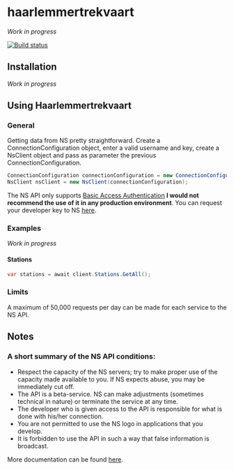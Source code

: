 
# haarlemmertrekvaart
*Work in progress*

 [![Build status](https://ci.appveyor.com/api/projects/status/aowu3evc5c24lqay?svg=true)](https://ci.appveyor.com/project/antao/haarlemmertrekvaart)
 
## Installation
*Work in progress*

## Using Haarlemmertrekvaart

### General
Getting data from NS pretty straightforward. Create a ConnectionConfiguration object, enter a valid username and key,
create a NsClient object and pass as parameter the previous ConnectionConfiguration.

```cs
ConnectionConfiguration connectionConfiguration = new ConnectionConfiguration("joaoantao", "myawesomekey");
NsClient nsClient = new NsClient(connectionConfiguration);
```

The NS API only supports [Basic Access Authentication](https://en.wikipedia.org/wiki/Basic_access_authentication) __I would not recommend the use of it in any production environment__. 
You can request your developer key to NS [here](https://www.ns.nl/ews-aanvraagformulier/).

### Examples
*Work in progress*

#### Stations
```cs
var stations = await client.Stations.GetAll();
```

### Limits
A maximum of 50,000 requests per day can be made for each service to the NS API.

## Notes
### A short summary of the NS API conditions:

+ Respect the capacity of the NS servers; try to make proper use of the capacity made available to you. If NS expects abuse, you may be immediately cut off.
+ The API is a beta-service. NS can make adjustments (sometimes technical in nature) or terminate the service at any time.
+ The developer who is given access to the API is responsible for what is done with his/her connection.
+ You are not permitted to use the NS logo in applications that you develop.
+ It is forbidden to use the API in such a way that false information is broadcast.

More documentation can be found [here](http://www.ns.nl/reisinformatie/ns-api).
